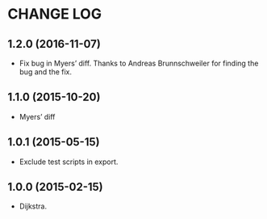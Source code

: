 CHANGE LOG
==========

## 1.2.0 (2016-11-07)
 - Fix bug in Myers’ diff.  Thanks to Andreas Brunnschweiler for finding the bug and the fix.

## 1.1.0 (2015-10-20)
 - Myers’ diff

## 1.0.1 (2015-05-15)
 - Exclude test scripts in export.

## 1.0.0 (2015-02-15)
 - Dijkstra.
